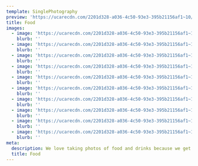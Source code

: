 ```yaml
---
template: SinglePhotography
preview: 'https://ucarecdn.com/2201d328-a036-4c50-93e3-395b21156af1~10/nth/6/'
title: Food
images:
  - image: 'https://ucarecdn.com/2201d328-a036-4c50-93e3-395b21156af1~10/nth/0/'
    blurb: ''
  - image: 'https://ucarecdn.com/2201d328-a036-4c50-93e3-395b21156af1~10/nth/1/'
    blurb: ''
  - image: 'https://ucarecdn.com/2201d328-a036-4c50-93e3-395b21156af1~10/nth/2/'
    blurb: ''
  - image: 'https://ucarecdn.com/2201d328-a036-4c50-93e3-395b21156af1~10/nth/3/'
    blurb: ''
  - image: 'https://ucarecdn.com/2201d328-a036-4c50-93e3-395b21156af1~10/nth/4/'
    blurb: ''
  - image: 'https://ucarecdn.com/2201d328-a036-4c50-93e3-395b21156af1~10/nth/5/'
    blurb: ''
  - image: 'https://ucarecdn.com/2201d328-a036-4c50-93e3-395b21156af1~10/nth/6/'
    blurb: ''
  - image: 'https://ucarecdn.com/2201d328-a036-4c50-93e3-395b21156af1~10/nth/7/'
    blurb: ''
  - image: 'https://ucarecdn.com/2201d328-a036-4c50-93e3-395b21156af1~10/nth/8/'
    blurb: ''
  - image: 'https://ucarecdn.com/2201d328-a036-4c50-93e3-395b21156af1~10/nth/9/'
    blurb: ''
meta:
  description: We love taking photos of food and drinks because we get to taste it all!
  title: Food
---
```

